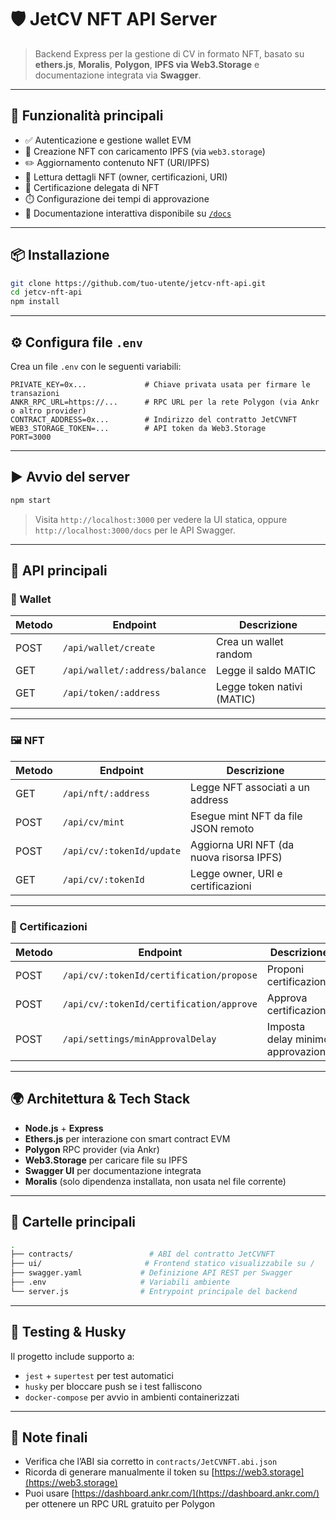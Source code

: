 
# 🛡️ JetCV NFT API Server

> Backend Express per la gestione di CV in formato NFT, basato su **ethers.js**, **Moralis**, **Polygon**, **IPFS via Web3.Storage** e documentazione integrata via **Swagger**.

---

## 🚀 Funzionalità principali

- ✅ Autenticazione e gestione wallet EVM
- 🧾 Creazione NFT con caricamento IPFS (via `web3.storage`)
- ✏️ Aggiornamento contenuto NFT (URI/IPFS)
- 📄 Lettura dettagli NFT (owner, certificazioni, URI)
- 🔐 Certificazione delegata di NFT
- ⏱️ Configurazione dei tempi di approvazione
- 📘 Documentazione interattiva disponibile su [`/docs`](http://localhost:3000/docs)

---

## 📦 Installazione

```bash
git clone https://github.com/tuo-utente/jetcv-nft-api.git
cd jetcv-nft-api
npm install
```

---

## ⚙️ Configura file `.env`

Crea un file `.env` con le seguenti variabili:

```env
PRIVATE_KEY=0x...             # Chiave privata usata per firmare le transazioni
ANKR_RPC_URL=https://...      # RPC URL per la rete Polygon (via Ankr o altro provider)
CONTRACT_ADDRESS=0x...        # Indirizzo del contratto JetCVNFT
WEB3_STORAGE_TOKEN=...        # API token da Web3.Storage
PORT=3000
```

---

## ▶️ Avvio del server

```bash
npm start
```

> Visita `http://localhost:3000` per vedere la UI statica, oppure `http://localhost:3000/docs` per le API Swagger.

---

## 🔌 API principali

### 🔐 Wallet

| Metodo | Endpoint                          | Descrizione                         |
|--------|-----------------------------------|-------------------------------------|
| POST   | `/api/wallet/create`              | Crea un wallet random               |
| GET    | `/api/wallet/:address/balance`    | Legge il saldo MATIC                |
| GET    | `/api/token/:address`             | Legge token nativi (MATIC)          |

---

### 🖼️ NFT

| Metodo | Endpoint                          | Descrizione                             |
|--------|-----------------------------------|-----------------------------------------|
| GET    | `/api/nft/:address`               | Legge NFT associati a un address        |
| POST   | `/api/cv/mint`                    | Esegue mint NFT da file JSON remoto     |
| POST   | `/api/cv/:tokenId/update`         | Aggiorna URI NFT (da nuova risorsa IPFS) |
| GET    | `/api/cv/:tokenId`                | Legge owner, URI e certificazioni       |

---

### 🧾 Certificazioni

| Metodo | Endpoint                                               | Descrizione                         |
|--------|--------------------------------------------------------|-------------------------------------|
| POST   | `/api/cv/:tokenId/certification/propose`               | Proponi certificazione              |
| POST   | `/api/cv/:tokenId/certification/approve`               | Approva certificazione              |
| POST   | `/api/settings/minApprovalDelay`                       | Imposta delay minimo approvazione   |

---

## 🌍 Architettura & Tech Stack

- **Node.js** + **Express**
- **Ethers.js** per interazione con smart contract EVM
- **Polygon** RPC provider (via Ankr)
- **Web3.Storage** per caricare file su IPFS
- **Swagger UI** per documentazione integrata
- **Moralis** (solo dipendenza installata, non usata nel file corrente)

---

## 📁 Cartelle principali

```bash
.
├── contracts/                 # ABI del contratto JetCVNFT
├── ui/                       # Frontend statico visualizzabile su /
├── swagger.yaml             # Definizione API REST per Swagger
├── .env                     # Variabili ambiente
└── server.js                # Entrypoint principale del backend
```

---

## 🧪 Testing & Husky

Il progetto include supporto a:

- `jest` + `supertest` per test automatici
- `husky` per bloccare push se i test falliscono
- `docker-compose` per avvio in ambienti containerizzati

---

## 📘 Note finali

- Verifica che l’ABI sia corretto in `contracts/JetCVNFT.abi.json`
- Ricorda di generare manualmente il token su [https://web3.storage](https://web3.storage)
- Puoi usare [https://dashboard.ankr.com/](https://dashboard.ankr.com/) per ottenere un RPC URL gratuito per Polygon
